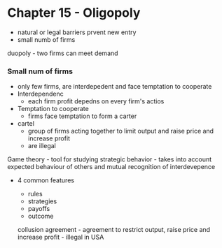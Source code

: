 # Chapter 15 - Oligopoly

- natural or legal barriers prvent new entry
- small numb of firms

duopoly - two firms can meet demand

### Small num of firms
- only few firms, are interdepedent and face temptation to cooperate
- Interdependenc
	- each firm profit depedns on every firm's actios
- Temptation to cooperate
	- firms face temptation to form a carter
- cartel
	- group of firms acting together to limit output and raise price and increase profit
	- are illegal

Game theory
	 - tool for studying strategic behavior
	 - takes into account expected behaviour of others and mutual recognition of interdevepence
- 4 common features
	 - rules
	 - strategies
	 - payoffs
	 - outcome

	 collusion agreement
		- agreement to restrict output, raise price and increase profit
	 	- illegal in USA
